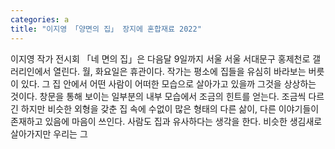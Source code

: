 ```yaml
---
categories: a
title: "이지영 「양면의 집」 장지에 혼합재료 2022"
---
```

이지영 작가 전시회 「네 면의 집」은 다음달 9일까지 서울 서울 서대문구 홍제천로 갤러리인에서 열린다. 월, 화요일은 휴관이다. 작가는 평소에 집들을 유심히 바라보는 버릇이 있다. 그 집 안에서 어떤 사람이 어떠한 모습으로 살아가고 있을까 그것을 상상하는 것이다. 창문을 통해 보이는 일부분의 내부 모습에서 조금의 힌트를 얻는다. 조금씩 다르긴 하지만 비슷한 외형을 갖춘 집 속에 수없이 많은 형태의 다른 삶이, 다른 이야기들이 존재하고 있음에 마음이 쓰인다. 사람도 집과 유사하다는 생각을 한다. 비슷한 생김새로 살아가지만 우리는 그